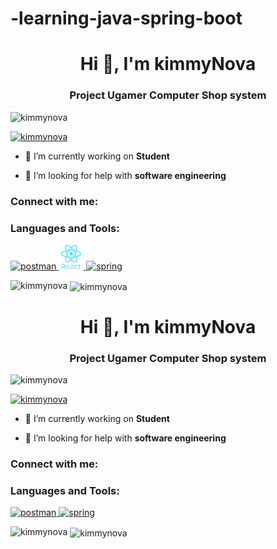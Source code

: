 # -learning-java-spring-boot

<h1 align="center">Hi 👋, I'm kimmyNova</h1>
<h3 align="center">Project Ugamer Computer Shop system</h3>

<p align="left"> <img src="https://komarev.com/ghpvc/?username=kimmynova&label=Profile%20views&color=0e75b6&style=flat" alt="kimmynova" /> </p>

<p align="left"> <a href="https://github.com/ryo-ma/github-profile-trophy"><img src="https://github-profile-trophy.vercel.app/?username=kimmynova" alt="kimmynova" /></a> </p>

- 🔭 I’m currently working on **Student**

- 🤝 I’m looking for help with **software engineering**

<h3 align="left">Connect with me:</h3>
<p align="left">
</p>

<h3 align="left">Languages and Tools:</h3>
<p align="left"> <a href="https://postman.com" target="_blank" rel="noreferrer"> <img src="https://www.vectorlogo.zone/logos/getpostman/getpostman-icon.svg" alt="postman" width="40" height="40"/> </a> <a href="https://reactjs.org/" target="_blank" rel="noreferrer"> <img src="https://raw.githubusercontent.com/devicons/devicon/master/icons/react/react-original-wordmark.svg" alt="react" width="40" height="40"/> </a> <a href="https://spring.io/" target="_blank" rel="noreferrer"> <img src="https://www.vectorlogo.zone/logos/springio/springio-icon.svg" alt="spring" width="40" height="40"/> </a> </p>

<p><img align="left" src="https://github-readme-stats.vercel.app/api/top-langs?username=kimmynova&show_icons=true&locale=en&layout=compact" alt="kimmynova" /></p>

<p>&nbsp;<img align="center" src="https://github-readme-stats.vercel.app/api?username=kimmynova&show_icons=true&locale=en" alt="kimmynova" /></p><h1 align="center">Hi 👋, I'm kimmyNova</h1>
<h3 align="center">Project Ugamer Computer Shop system</h3>

<p align="left"> <img src="https://komarev.com/ghpvc/?username=kimmynova&label=Profile%20views&color=0e75b6&style=flat" alt="kimmynova" /> </p>

<p align="left"> <a href="https://github.com/ryo-ma/github-profile-trophy"><img src="https://github-profile-trophy.vercel.app/?username=kimmynova" alt="kimmynova" /></a> </p>

- 🔭 I’m currently working on **Student**

- 🤝 I’m looking for help with **software engineering**

<h3 align="left">Connect with me:</h3>
<p align="left">
</p>

<h3 align="left">Languages and Tools:</h3>
<p align="left"> <a href="https://postman.com" target="_blank" rel="noreferrer"> <img src="https://www.vectorlogo.zone/logos/getpostman/getpostman-icon.svg" alt="postman" width="40" height="40"/> </a> <a href="https://reactjs.org/" target="_blank" rel="noreferrer"> <a href="https://spring.io/" target="_blank" rel="noreferrer"> <img src="https://www.vectorlogo.zone/logos/springio/springio-icon.svg" alt="spring" width="40" height="40"/> </a> </p>

<p><img align="left" src="https://github-readme-stats.vercel.app/api/top-langs?username=kimmynova&show_icons=true&locale=en&layout=compact" alt="kimmynova" /></p>

<p>&nbsp;<img align="center" src="https://github-readme-stats.vercel.app/api?username=kimmynova&show_icons=true&locale=en" alt="kimmynova" /></p>